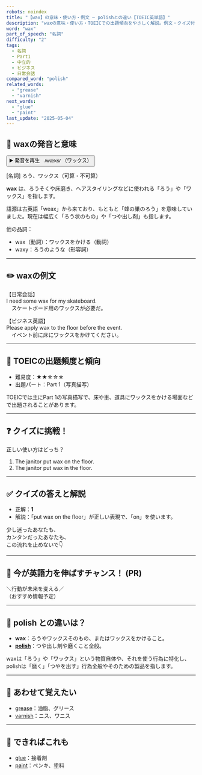 ```yaml
---
robots: noindex
title: "【wax】の意味・使い方・例文 ― polishとの違い【TOEIC英単語】"
description: "waxの意味・使い方・TOEICでの出題傾向をやさしく解説。例文・クイズ付きでpolishとの違いもわかりやすく学べます。"
word: "wax"
part_of_speech: "名詞"
difficulty: "2"
tags:
  - 名詞
  - Part1
  - 中立的
  - ビジネス
  - 日常会話
compared_word: "polish"
related_words:
  - "grease"
  - "varnish"
next_words:
  - "glue"
  - "paint"
last_update: "2025-05-04"
---
```


## 🔰 waxの発音と意味

<button class="play-audio" onclick="playTTS('wax')">
  <span class="play-audio-main">
    ▶️ 発音を再生　/wæks/
  </span>
  <span class="play-audio-sub">
    （ワックス）
  </span>
</button>

[名詞] ろう、ワックス（可算・不可算）

**wax** は、ろうそくや床磨き、ヘアスタイリングなどに使われる「ろう」や「ワックス」を指します。

語源は古英語「weax」から来ており、もともと「蜂の巣のろう」を意味していました。現在は幅広く「ろう状のもの」や「つや出し剤」も指します。

他の品詞：  
- wax（動詞）：ワックスをかける（動詞）
- waxy：ろうのような（形容詞）

---

## ✏️ waxの例文

【日常会話】  
I need some wax for my skateboard.  
　スケートボード用のワックスが必要だ。

【ビジネス英語】  
Please apply wax to the floor before the event.  
　イベント前に床にワックスをかけてください。

---

## 🎯 TOEICの出題頻度と傾向

- 難易度：★★☆☆☆
- 出題パート：Part 1（写真描写）

TOEICでは主にPart 1の写真描写で、床や車、道具にワックスをかける場面などで出題されることがあります。

---

## ❓ クイズに挑戦！

正しい使い方はどっち？

1. The janitor put wax on the floor.  
2. The janitor put wax in the floor.

---

## ✅ クイズの答えと解説

- 正解：**1**
- 解説：「put wax on the floor」が正しい表現で、「on」を使います。

少し迷ったあなたも、  
カンタンだったあなたも、  
この流れを止めないで👇️

---

## 🚀 今が英語力を伸ばすチャンス！ (PR)

<div class="info-center">
＼行動が未来を変える／<br>  
（おすすめ情報予定）
</div>

---

## 🤔  polish との違いは？

- **wax**：ろうやワックスそのもの、またはワックスをかけること。
- **[polish](/word/polish)**：つや出し剤や磨くこと全般。

waxは「ろう」や「ワックス」という物質自体や、それを使う行為に特化し、polishは「磨く」「つやを出す」行為全般やそのための製品を指します。

---

## 🧩 あわせて覚えたい

- [grease](/word/grease)：油脂、グリース
- [varnish](/word/varnish)：ニス、ワニス

---

## 📖 できればこれも

- [glue](/word/glue)：接着剤
- [paint](/word/paint)：ペンキ、塗料

<!-- cvid: aid36_bid14 -->
